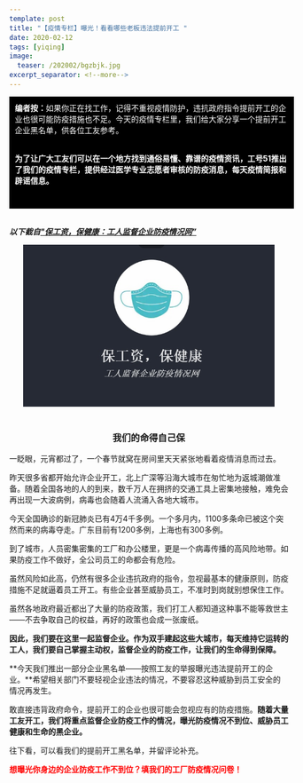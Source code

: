 ```yaml
---
template: post
title: "【疫情专栏】曝光！看看哪些老板违法提前开工 "
date: 2020-02-12
tags: [yiqing]
image:
  teaser: /202002/bgzbjk.jpg
excerpt_separator: <!--more-->
---
```


<div style="width:98%;padding:10px;background-color:black;color:white;margin:0;">
<strong>编者按：</strong>如果你正在找工作，记得不重视疫情防护，违抗政府指令提前开工的企业也很可能防疫措施也不足。今天的疫情专栏里，我们给大家分享一个提前开工企业黑名单，供各位工友参考。<br><br>

<strong>为了让广大工友们可以在一个地方找到通俗易懂、靠谱的疫情资讯，工号51推出了我们的疫情专栏，提供经过医学专业志愿者审核的防疫消息，每天疫情简报和辟谣信息。</strong><br><br>
</div><br>

<em><strong>以下截自<a href="https://bgzbjk.github.io/">"保工资，保健康：工人监督企业防疫情况网”</a></strong></em>

<div style="text-align:center"><img src="/images/202002/bgzbjk.jpg" width="90%"></div><br>

<div style="text-align:center"><h3>我们的命得自己保</h3></div>

一眨眼，元宵都过了，一个春节就窝在房间里天天紧张地看着疫情消息而过去。

昨天很多省都开始允许企业开工，北上广深等沿海大城市在匆忙地为返城潮做准备。随着全国各地的人的到来，数千万人在拥挤的交通工具上密集地接触，难免会再出现一大波病例，病毒也会随着人流涌入各地大城市。

今天全国确诊的新冠肺炎已有4万4千多例。一个多月内，1100多条命已被这个突然而来的病毒夺走。广东目前有1200多例，上海也有300多例。

到了城市，人员密集密集的工厂和办公楼里，更是一个病毒传播的高风险地带。如果防疫工作不做好，全公司员工的命都会有危险。

虽然风险如此高，仍然有很多企业违抗政府的指令，忽视最基本的健康原则，防疫措施不足就逼着员工开工。有些企业甚至威胁员工，不准时到岗就别想保住工作。

虽然各地政府最近都出了大量的防疫政策，我们打工人都知道这种事不能等救世主——不去争取自己的权益，再好的政策也会成一张废纸。

**因此，我们要在这里一起监督企业。作为双手建起这些大城市，每天维持它运转的工人，我们要自己掌握主动权，监督企业的防疫工作，让我们的生命得到保障。**

**今天我们推出一部分企业黑名单——按照工友的举报曝光违法提前开工的企业。**希望相关部门不要轻视企业违法的情况，不要容忍这种威胁到员工安全的情况再发生。

敢直接违背政府命令，提前开工的企业也很可能会忽视应有的防疫措施。**随着大量工友开工，我们将重点监督企业防疫工作的情况，曝光防疫情况不到位、威胁员工健康和生命的黑企业。**

往下看，可以看我们的提前开工黑名单，并留评论补充。

<strong><span style="color:red">想曝光你身边的企业防疫工作不到位？填我们的工厂防疫情况问卷！</span></strong>

